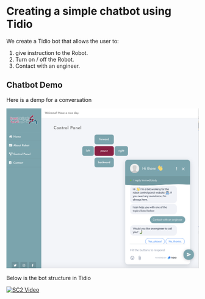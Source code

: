 # Creating a simple chatbot using Tidio

We create a Tidio bot that allows the user to:

1) give instruction to the Robot.
2) Turn on / off the Robot.
3) Contact with an engineer.

## Chatbot Demo

Here is a demp for a conversation

![alt text](https://github.com/mmehmadi94/Internship-with-Smart-methods/blob/master/chatbot_with_Tidio/Demo_chatbot.png)


Below is the bot structure in Tidio 

[![SC2 Video](doc/SC2_youtube.gif)](https://www.youtube.com/watch?v=--b-9HrKK6w)
